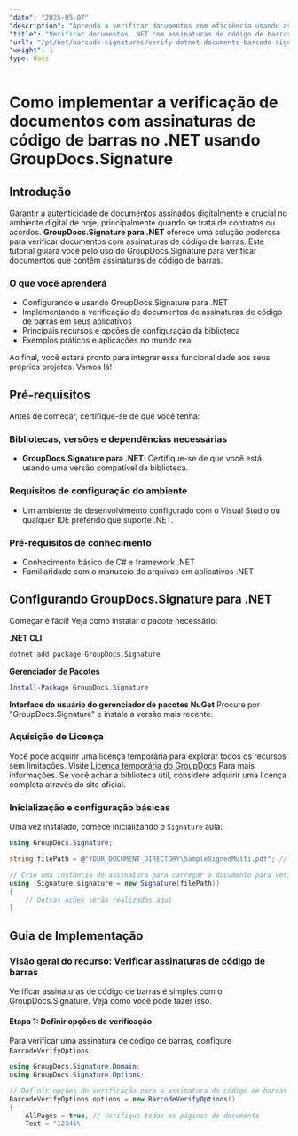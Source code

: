 ```yaml
---
"date": "2025-05-07"
"description": "Aprenda a verificar documentos com eficiência usando assinaturas de código de barras usando o GroupDocs.Signature para .NET. Este guia aborda configuração, implementação e aplicações práticas."
"title": "Verificar documentos .NET com assinaturas de código de barras usando GroupDocs.Signature"
"url": "/pt/net/barcode-signatures/verify-dotnet-documents-barcode-signatures-groupdocs/"
"weight": 1
type: docs
---
```

# Como implementar a verificação de documentos com assinaturas de código de barras no .NET usando GroupDocs.Signature

## Introdução

Garantir a autenticidade de documentos assinados digitalmente é crucial no ambiente digital de hoje, principalmente quando se trata de contratos ou acordos. **GroupDocs.Signature para .NET** oferece uma solução poderosa para verificar documentos com assinaturas de código de barras. Este tutorial guiará você pelo uso do GroupDocs.Signature para verificar documentos que contêm assinaturas de código de barras.

### O que você aprenderá
- Configurando e usando GroupDocs.Signature para .NET
- Implementando a verificação de documentos de assinaturas de código de barras em seus aplicativos
- Principais recursos e opções de configuração da biblioteca
- Exemplos práticos e aplicações no mundo real

Ao final, você estará pronto para integrar essa funcionalidade aos seus próprios projetos. Vamos lá!

## Pré-requisitos
Antes de começar, certifique-se de que você tenha:

### Bibliotecas, versões e dependências necessárias
- **GroupDocs.Signature para .NET**: Certifique-se de que você está usando uma versão compatível da biblioteca.
  
### Requisitos de configuração do ambiente
- Um ambiente de desenvolvimento configurado com o Visual Studio ou qualquer IDE preferido que suporte .NET.
### Pré-requisitos de conhecimento
- Conhecimento básico de C# e framework .NET
- Familiaridade com o manuseio de arquivos em aplicativos .NET

## Configurando GroupDocs.Signature para .NET
Começar é fácil! Veja como instalar o pacote necessário:

**.NET CLI**
```bash
dotnet add package GroupDocs.Signature
```
**Gerenciador de Pacotes**
```powershell
Install-Package GroupDocs.Signature
```
**Interface do usuário do gerenciador de pacotes NuGet**
Procure por "GroupDocs.Signature" e instale a versão mais recente.

### Aquisição de Licença
Você pode adquirir uma licença temporária para explorar todos os recursos sem limitações. Visite [Licença temporária do GroupDocs](https://purchase.groupdocs.com/temporary-license/) Para mais informações. Se você achar a biblioteca útil, considere adquirir uma licença completa através do site oficial.

### Inicialização e configuração básicas
Uma vez instalado, comece inicializando o `Signature` aula:
```csharp
using GroupDocs.Signature;

string filePath = @"YOUR_DOCUMENT_DIRECTORY\SampleSignedMulti.pdf"; // Substitua pelo caminho real do seu arquivo

// Crie uma instância de assinatura para carregar o documento para verificação
using (Signature signature = new Signature(filePath))
{
    // Outras ações serão realizadas aqui
}
```
## Guia de Implementação
### Visão geral do recurso: Verificar assinaturas de código de barras
Verificar assinaturas de código de barras é simples com o GroupDocs.Signature. Veja como você pode fazer isso.

#### Etapa 1: Definir opções de verificação
Para verificar uma assinatura de código de barras, configure `BarcodeVerifyOptions`:
```csharp
using GroupDocs.Signature.Domain;
using GroupDocs.Signature.Options;

// Definir opções de verificação para a assinatura do código de barras
BarcodeVerifyOptions options = new BarcodeVerifyOptions()
{
    AllPages = true, // Verifique todas as páginas do documento
    Text = "12345\